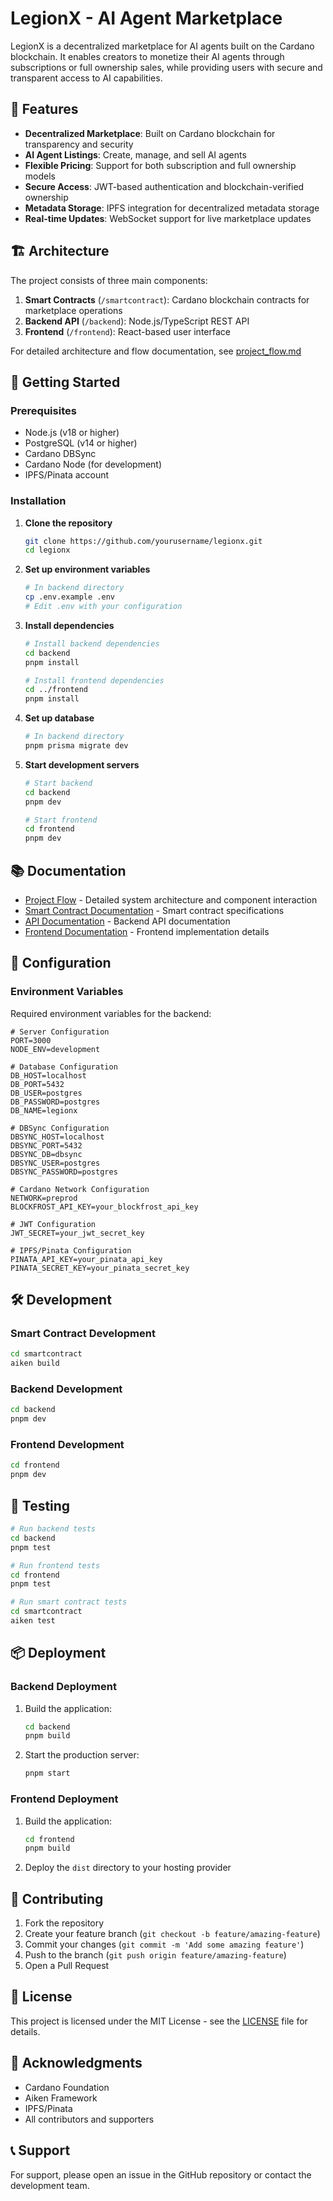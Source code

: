 # LegionX - AI Agent Marketplace

LegionX is a decentralized marketplace for AI agents built on the Cardano blockchain. It enables creators to monetize their AI agents through subscriptions or full ownership sales, while providing users with secure and transparent access to AI capabilities.

## 🌟 Features

- **Decentralized Marketplace**: Built on Cardano blockchain for transparency and security
- **AI Agent Listings**: Create, manage, and sell AI agents
- **Flexible Pricing**: Support for both subscription and full ownership models
- **Secure Access**: JWT-based authentication and blockchain-verified ownership
- **Metadata Storage**: IPFS integration for decentralized metadata storage
- **Real-time Updates**: WebSocket support for live marketplace updates

## 🏗️ Architecture

The project consists of three main components:

1. **Smart Contracts** (`/smartcontract`): Cardano blockchain contracts for marketplace operations
2. **Backend API** (`/backend`): Node.js/TypeScript REST API
3. **Frontend** (`/frontend`): React-based user interface

For detailed architecture and flow documentation, see [project_flow.md](./project_flow.md)

## 🚀 Getting Started

### Prerequisites

- Node.js (v18 or higher)
- PostgreSQL (v14 or higher)
- Cardano DBSync
- Cardano Node (for development)
- IPFS/Pinata account

### Installation

1. **Clone the repository**
   ```bash
   git clone https://github.com/yourusername/legionx.git
   cd legionx
   ```

2. **Set up environment variables**
   ```bash
   # In backend directory
   cp .env.example .env
   # Edit .env with your configuration
   ```

3. **Install dependencies**
   ```bash
   # Install backend dependencies
   cd backend
   pnpm install

   # Install frontend dependencies
   cd ../frontend
   pnpm install
   ```

4. **Set up database**
   ```bash
   # In backend directory
   pnpm prisma migrate dev
   ```

5. **Start development servers**
   ```bash
   # Start backend
   cd backend
   pnpm dev

   # Start frontend
   cd frontend
   pnpm dev
   ```

## 📚 Documentation

- [Project Flow](./project_flow.md) - Detailed system architecture and component interaction
- [Smart Contract Documentation](./smartcontract/README.md) - Smart contract specifications
- [API Documentation](./backend/README.md) - Backend API documentation
- [Frontend Documentation](./frontend/README.md) - Frontend implementation details

## 🔧 Configuration

### Environment Variables

Required environment variables for the backend:

```env
# Server Configuration
PORT=3000
NODE_ENV=development

# Database Configuration
DB_HOST=localhost
DB_PORT=5432
DB_USER=postgres
DB_PASSWORD=postgres
DB_NAME=legionx

# DBSync Configuration
DBSYNC_HOST=localhost
DBSYNC_PORT=5432
DBSYNC_DB=dbsync
DBSYNC_USER=postgres
DBSYNC_PASSWORD=postgres

# Cardano Network Configuration
NETWORK=preprod
BLOCKFROST_API_KEY=your_blockfrost_api_key

# JWT Configuration
JWT_SECRET=your_jwt_secret_key

# IPFS/Pinata Configuration
PINATA_API_KEY=your_pinata_api_key
PINATA_SECRET_KEY=your_pinata_secret_key
```

## 🛠️ Development

### Smart Contract Development

```bash
cd smartcontract
aiken build
```

### Backend Development

```bash
cd backend
pnpm dev
```

### Frontend Development

```bash
cd frontend
pnpm dev
```

## 🧪 Testing

```bash
# Run backend tests
cd backend
pnpm test

# Run frontend tests
cd frontend
pnpm test

# Run smart contract tests
cd smartcontract
aiken test
```

## 📦 Deployment

### Backend Deployment

1. Build the application:
   ```bash
   cd backend
   pnpm build
   ```

2. Start the production server:
   ```bash
   pnpm start
   ```

### Frontend Deployment

1. Build the application:
   ```bash
   cd frontend
   pnpm build
   ```

2. Deploy the `dist` directory to your hosting provider

## 🤝 Contributing

1. Fork the repository
2. Create your feature branch (`git checkout -b feature/amazing-feature`)
3. Commit your changes (`git commit -m 'Add some amazing feature'`)
4. Push to the branch (`git push origin feature/amazing-feature`)
5. Open a Pull Request

## 📝 License

This project is licensed under the MIT License - see the [LICENSE](LICENSE) file for details.

## 🙏 Acknowledgments

- Cardano Foundation
- Aiken Framework
- IPFS/Pinata
- All contributors and supporters

## 📞 Support

For support, please open an issue in the GitHub repository or contact the development team.
